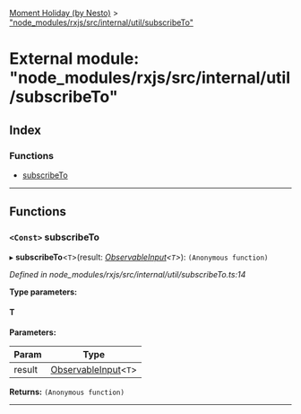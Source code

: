 [Moment Holiday (by Nesto)](../README.md) > ["node_modules/rxjs/src/internal/util/subscribeTo"](../modules/_node_modules_rxjs_src_internal_util_subscribeto_.md)

# External module: "node_modules/rxjs/src/internal/util/subscribeTo"

## Index

### Functions

* [subscribeTo](_node_modules_rxjs_src_internal_util_subscribeto_.md#subscribeto)

---

## Functions

<a id="subscribeto"></a>

### `<Const>` subscribeTo

▸ **subscribeTo**<`T`>(result: *[ObservableInput](_node_modules_rxjs_src_internal_types_.md#observableinput)<`T`>*): `(Anonymous function)`

*Defined in node_modules/rxjs/src/internal/util/subscribeTo.ts:14*

**Type parameters:**

#### T 
**Parameters:**

| Param | Type |
| ------ | ------ |
| result | [ObservableInput](_node_modules_rxjs_src_internal_types_.md#observableinput)<`T`> |

**Returns:** `(Anonymous function)`

___

